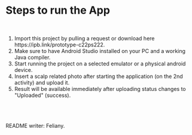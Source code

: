 # Steps to run the App

<br>

<ol>
  <li>Import this project by pulling a request or download here https://ipb.link/prototype-c22ps222.</li>
  <li>Make sure to have Android Studio installed on your PC and a working Java compiler.</li>
  <li>Start running the project on a selected emulator or a physical android device.</li>
  <li>Insert a scalp related photo after starting the application (on the 2nd activity) and upload it.</li>
  <li>Result will be available immediately after uploading status changes to "Uploaded" (success).</li>
</ol>

<br>
<br>
<br>
README writer: Feliany.
